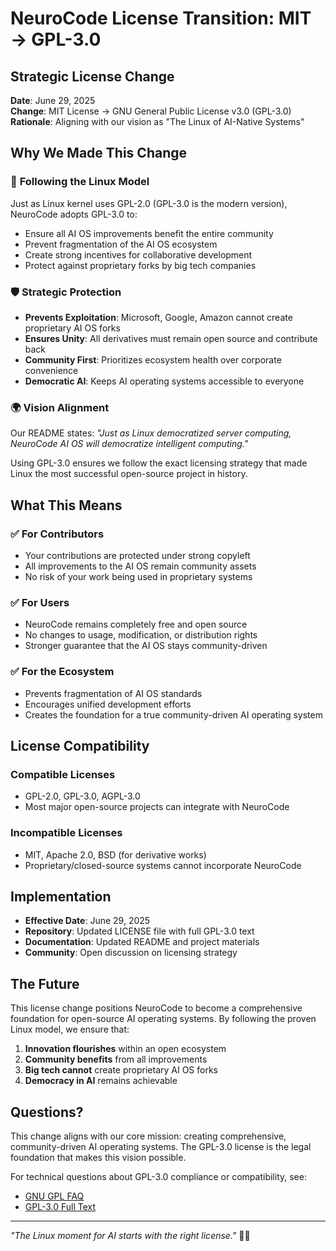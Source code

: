 # NeuroCode License Transition: MIT → GPL-3.0

## Strategic License Change

**Date**: June 29, 2025  
**Change**: MIT License → GNU General Public License v3.0 (GPL-3.0)  
**Rationale**: Aligning with our vision as "The Linux of AI-Native Systems"

## Why We Made This Change

### 🎯 **Following the Linux Model**
Just as Linux kernel uses GPL-2.0 (GPL-3.0 is the modern version), NeuroCode adopts GPL-3.0 to:
- Ensure all AI OS improvements benefit the entire community
- Prevent fragmentation of the AI OS ecosystem
- Create strong incentives for collaborative development
- Protect against proprietary forks by big tech companies

### 🛡️ **Strategic Protection**
- **Prevents Exploitation**: Microsoft, Google, Amazon cannot create proprietary AI OS forks
- **Ensures Unity**: All derivatives must remain open source and contribute back
- **Community First**: Prioritizes ecosystem health over corporate convenience
- **Democratic AI**: Keeps AI operating systems accessible to everyone

### 🌍 **Vision Alignment**
Our README states: *"Just as Linux democratized server computing, NeuroCode AI OS will democratize intelligent computing."*

Using GPL-3.0 ensures we follow the exact licensing strategy that made Linux the most successful open-source project in history.

## What This Means

### ✅ **For Contributors**
- Your contributions are protected under strong copyleft
- All improvements to the AI OS remain community assets
- No risk of your work being used in proprietary systems

### ✅ **For Users**
- NeuroCode remains completely free and open source
- No changes to usage, modification, or distribution rights
- Stronger guarantee that the AI OS stays community-driven

### ✅ **For the Ecosystem**
- Prevents fragmentation of AI OS standards
- Encourages unified development efforts
- Creates the foundation for a true community-driven AI operating system

## License Compatibility

### Compatible Licenses
- GPL-2.0, GPL-3.0, AGPL-3.0
- Most major open-source projects can integrate with NeuroCode

### Incompatible Licenses
- MIT, Apache 2.0, BSD (for derivative works)
- Proprietary/closed-source systems cannot incorporate NeuroCode

## Implementation

- **Effective Date**: June 29, 2025
- **Repository**: Updated LICENSE file with full GPL-3.0 text
- **Documentation**: Updated README and project materials
- **Community**: Open discussion on licensing strategy

## The Future

This license change positions NeuroCode to become a comprehensive foundation for open-source AI operating systems. By following the proven Linux model, we ensure that:

1. **Innovation flourishes** within an open ecosystem
2. **Community benefits** from all improvements
3. **Big tech cannot** create proprietary AI OS forks
4. **Democracy in AI** remains achievable

## Questions?

This change aligns with our core mission: creating comprehensive, community-driven AI operating systems. The GPL-3.0 license is the legal foundation that makes this vision possible.

For technical questions about GPL-3.0 compliance or compatibility, see:
- [GNU GPL FAQ](https://www.gnu.org/licenses/gpl-faq.html)
- [GPL-3.0 Full Text](LICENSE)

---

*"The Linux moment for AI starts with the right license."* 🧬✨
